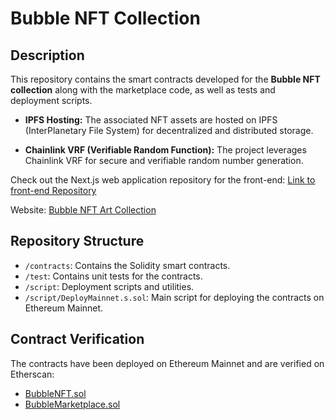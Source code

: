 # Bubble NFT Collection

## Description

This repository contains the smart contracts developed for the **Bubble NFT collection** along with the marketplace code, as well as tests and deployment scripts.

- **IPFS Hosting:** The associated NFT assets are hosted on IPFS (InterPlanetary File System) for decentralized and distributed storage.
  
- **Chainlink VRF (Verifiable Random Function):** The project leverages Chainlink VRF for secure and verifiable random number generation.

Check out the Next.js web application repository for the front-end: [Link to front-end Repository](https://github.com/Marcolopeez/nextjs-bubble-app)

Website: [Bubble NFT Art Collection](https://www.bubblemarketplace.com/)


## Repository Structure

- `/contracts`: Contains the Solidity smart contracts.
- `/test`: Contains unit tests for the contracts.
- `/script`: Deployment scripts and utilities.
- `/script/DeployMainnet.s.sol`: Main script for deploying the contracts on Ethereum Mainnet.

## Contract Verification

The contracts have been deployed on Ethereum Mainnet and are verified on Etherscan:

- [BubbleNFT.sol](https://etherscan.io/address/0x4F6F7E97e1dFea19663c4009B43E9d7DdcA41edA)
- [BubbleMarketplace.sol](https://etherscan.io/address/0x2404486441481Acc6f96e8c647EB77D08e17cC20)



